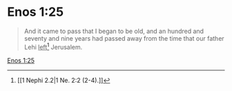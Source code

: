 # Enos 1:25

> And it came to pass that I began to be old, and an hundred and seventy and nine years had passed away from the time that our father Lehi <u>left</u>[^a] Jerusalem.

[Enos 1:25](https://www.churchofjesuschrist.org/study/scriptures/bofm/enos/1?lang=eng&id=p25#p25)


[^a]: [[1 Nephi 2.2|1 Ne. 2:2 (2-4).]]
